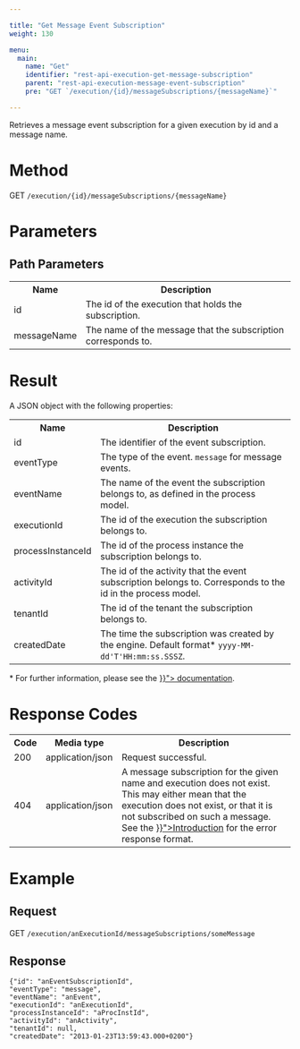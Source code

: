 ```yaml
---

title: "Get Message Event Subscription"
weight: 130

menu:
  main:
    name: "Get"
    identifier: "rest-api-execution-get-message-subscription"
    parent: "rest-api-execution-message-event-subscription"
    pre: "GET `/execution/{id}/messageSubscriptions/{messageName}`"

---
```



Retrieves a message event subscription for a given execution by id and a message name.


# Method

GET `/execution/{id}/messageSubscriptions/{messageName}`


# Parameters

## Path Parameters

<table class="table table-striped">
  <tr>
    <th>Name</th>
    <th>Description</th>
  </tr>
  <tr>
    <td>id</td>
    <td>The id of the execution that holds the subscription.</td>
  </tr>
  <tr>
    <td>messageName</td>
    <td>The name of the message that the subscription corresponds to.</td>
  </tr>
</table>


# Result

A JSON object with the following properties:

<table class="table table-striped">
  <tr>
    <th>Name</th>
    <th>Description</th>
  </tr>
  <tr>
    <td>id</td>
    <td>The identifier of the event subscription.</td>
  </tr>
  <tr>
    <td>eventType</td>
    <td>The type of the event. <code>message</code> for message events.</td>
  </tr>
  <tr>
    <td>eventName</td>
    <td>The name of the event the subscription belongs to, as defined in the process model.</td>
  </tr>
  <tr>
    <td>executionId</td>
    <td>The id of the execution the subscription belongs to.</td>
  </tr>
  <tr>
    <td>processInstanceId</td>
    <td>The id of the process instance the subscription belongs to.</td>
  </tr>
  <tr>
    <td>activityId</td>
    <td>The id of the activity that the event subscription belongs to. Corresponds to the id in the process model.</td>
  </tr>
  <tr>
    <td>tenantId</td>
    <td>The id of the tenant the subscription belongs to.</td>
  </tr>
  <tr>
    <td>createdDate</td>
    <td>The time the subscription was created by the engine. Default format* <code>yyyy-MM-dd'T'HH:mm:ss.SSSZ</code>.</td>
  </tr>
</table>

\* For further information, please see the <a href="../../reference/rest/overview/date-format.md" >}}"> documentation</a>.

# Response Codes

<table class="table table-striped">
  <tr>
    <th>Code</th>
    <th>Media type</th>
    <th>Description</th>
  </tr>
  <tr>
    <td>200</td>
    <td>application/json</td>
    <td>Request successful.</td>
  </tr>
  <tr>
    <td>404</td>
    <td>application/json</td>
    <td>A message subscription for the given name and execution does not exist.
    This may either mean that the execution does not exist, or that it is not subscribed on such a message.
    See the <a href="../../reference/rest/overview/_index.md#error-handling" >}}">Introduction</a> for the error response format.</td>
  </tr>
</table>


# Example

## Request

GET `/execution/anExecutionId/messageSubscriptions/someMessage`

## Response

    {"id": "anEventSubscriptionId",
    "eventType": "message",
    "eventName": "anEvent",
    "executionId": "anExecutionId",
    "processInstanceId": "aProcInstId",
    "activityId": "anActivity",
    "tenantId": null,
    "createdDate": "2013-01-23T13:59:43.000+0200"}

